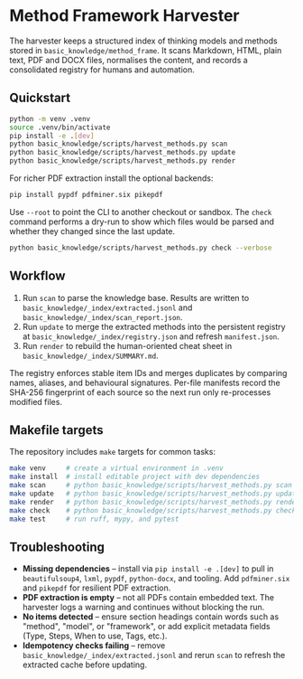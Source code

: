 # Method Framework Harvester

The harvester keeps a structured index of thinking models and methods stored in
`basic_knowledge/method_frame`. It scans Markdown, HTML, plain text, PDF and
DOCX files, normalises the content, and records a consolidated registry for
humans and automation.

## Quickstart

```bash
python -m venv .venv
source .venv/bin/activate
pip install -e .[dev]
python basic_knowledge/scripts/harvest_methods.py scan
python basic_knowledge/scripts/harvest_methods.py update
python basic_knowledge/scripts/harvest_methods.py render
```

For richer PDF extraction install the optional backends:

```bash
pip install pypdf pdfminer.six pikepdf
```

Use `--root` to point the CLI to another checkout or sandbox. The `check`
command performs a dry-run to show which files would be parsed and whether they
changed since the last update.

```bash
python basic_knowledge/scripts/harvest_methods.py check --verbose
```

## Workflow

1. Run `scan` to parse the knowledge base. Results are written to
   `basic_knowledge/_index/extracted.jsonl` and
   `basic_knowledge/_index/scan_report.json`.
2. Run `update` to merge the extracted methods into the persistent registry at
   `basic_knowledge/_index/registry.json` and refresh
   `manifest.json`.
3. Run `render` to rebuild the human-oriented cheat sheet in
   `basic_knowledge/_index/SUMMARY.md`.

The registry enforces stable item IDs and merges duplicates by comparing names,
aliases, and behavioural signatures. Per-file manifests record the SHA-256
fingerprint of each source so the next run only re-processes modified files.

## Makefile targets

The repository includes `make` targets for common tasks:

```bash
make venv     # create a virtual environment in .venv
make install  # install editable project with dev dependencies
make scan     # python basic_knowledge/scripts/harvest_methods.py scan
make update   # python basic_knowledge/scripts/harvest_methods.py update
make render   # python basic_knowledge/scripts/harvest_methods.py render
make check    # python basic_knowledge/scripts/harvest_methods.py check
make test     # run ruff, mypy, and pytest
```

## Troubleshooting

- **Missing dependencies** – install via `pip install -e .[dev]` to pull in
  `beautifulsoup4`, `lxml`, `pypdf`, `python-docx`, and tooling. Add
  `pdfminer.six` and `pikepdf` for resilient PDF extraction.
- **PDF extraction is empty** – not all PDFs contain embedded text. The harvester
  logs a warning and continues without blocking the run.
- **No items detected** – ensure section headings contain words such as
  "method", "model", or "framework", or add explicit metadata fields (Type,
  Steps, When to use, Tags, etc.).
- **Idempotency checks failing** – remove `basic_knowledge/_index/extracted.jsonl`
  and rerun `scan`
  to refresh the extracted cache before updating.

